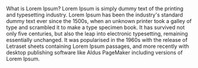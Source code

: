 What is Lorem Ipsum?
Lorem Ipsum is simply dummy text of the printing and typesetting industry. 
Lorem Ipsum has been the industry's standard dummy text ever since the 1500s,
when an unknown printer took a galley of type and scrambled it to make a type specimen book.
It has survived not only five centuries, but also the leap into electronic typesetting, remaining essentially unchanged.
It was popularised in the 1960s with the release of Letraset sheets containing Lorem Ipsum passages, and more recently with desktop publishing software like Aldus PageMaker including versions of Lorem Ipsum.